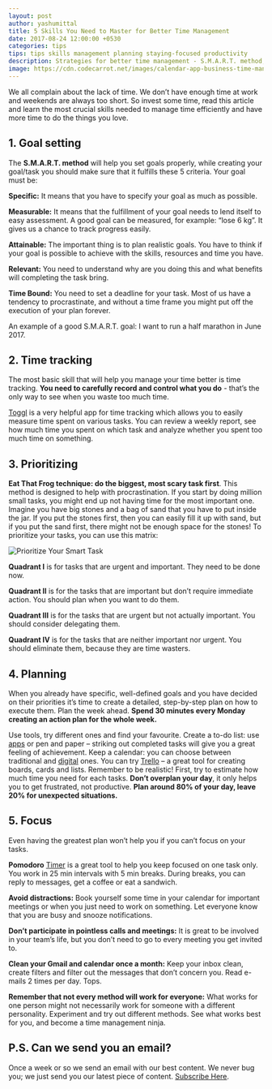 ```yaml
---
layout: post
author: yashumittal
title: 5 Skills You Need to Master for Better Time Management
date: 2017-08-24 12:00:00 +0530
categories: tips
tips: tips skills management planning staying-focused productivity
description: Strategies for better time management - S.M.A.R.T. method, Pomodoro timer, Prioritizing matrix and tips for better tasks planning and staying focused.
image: https://cdn.codecarrot.net/images/calendar-app-business-time-management-workspace.jpg
---
```


We all complain about the lack of time. We don’t have enough time at work and weekends are always too short. So invest some time, read this article and learn the most crucial skills needed to manage time efficiently and have more time to do the things you love.

## 1. Goal setting

The **S.M.A.R.T. method** will help you set goals properly, while creating your goal/task you should make sure that it fulfills these 5 criteria. Your goal must be:

**Specific:** It means that you have to specify your goal as much as possible.

**Measurable:** It means that the fulfillment of your goal needs to lend itself to easy assessment. A good goal can be measured, for example: “lose 6 kg”. It gives us a chance to track progress easily.

**Attainable:** The important thing is to plan realistic goals. You have to think if your goal is possible to achieve with the skills, resources and time you have.

**Relevant:** You need to understand why are you doing this and what benefits will completing the task bring.

**Time Bound:** You need to set a deadline for your task. Most of us have a tendency to procrastinate, and without a time frame you might put off the execution of your plan forever.

An example of a good S.M.A.R.T. goal: I want to run a half marathon in June 2017.

## 2. Time tracking

The most basic skill that will help you manage your time better is time tracking. **You need to carefully record and control what you do** - that’s the only way to see when you waste too much time.

[Toggl](//toggl.com/) is a very helpful app for time tracking which allows you to easily measure time spent on various tasks. You can review a weekly report, see how much time you spent on which task and analyze whether you spent too much time on something.

## 3. Prioritizing

**Eat That Frog technique: do the biggest, most scary task first**. This method is designed to help with procrastination. If you start by doing million small tasks, you might end up not having time for the most important one. Imagine you have big stones and a bag of sand that you have to put inside the jar. If you put the stones first, then you can easily fill it up with sand, but if you put the sand first, there might not be enough space for the stones! To prioritize your tasks, you can use this matrix:

![Prioritize Your Smart Task](https://cdn.codecarrot.net/images/prioritize-your-smart-tasks.png)

**Quadrant I** is for tasks that are urgent and important. They need to be done now.

**Quadrant II** is for the tasks that are important but don’t require immediate action. You should plan when you want to do them.

**Quadrant III** is for the tasks that are urgent but not actually important. You should consider delegating them.

**Quadrant IV** is for the tasks that are neither important nor urgent. You should eliminate them, because they are time wasters.

## 4. Planning

When you already have specific, well-defined goals and you have decided on their priorities it’s time to create a detailed, step-by-step plan on how to execute them. Plan the week ahead. **Spend 30 minutes every Monday creating an action plan for the whole week.**

Use tools, try different ones and find your favourite. Create a to-do list: use [apps](//pl.todoist.com/) or pen and paper – striking out completed tasks will give you a great feeling of achievement. Keep a calendar: you can choose between traditional and [digital](//www.wunderlist.com/) ones. You can try [Trello](//trello.com/) – a great tool for creating boards, cards and lists. Remember to be realistic! First, try to estimate how much time you need for each tasks. **Don’t overplan your day**, it only helps you to get frustrated, not productive. **Plan around 80% of your day, leave 20% for unexpected situations.**

## 5. Focus

Even having the greatest plan won’t help you if you can’t focus on your tasks.

**Pomodoro** [Timer](//pomodoneapp.com/) is a great tool to help you keep focused on one task only. You work in 25 min intervals with 5 min breaks. During breaks, you can reply to messages, get a coffee or eat a sandwich.

**Avoid distractions:** Book yourself some time in your calendar for important meetings or when you just need to work on something. Let everyone know that you are busy and snooze notifications.

**Don’t participate in pointless calls and meetings:** It is great to be involved in your team’s life, but you don’t need to go to every meeting you get invited to.

**Clean your Gmail and calendar once a month:** Keep your inbox clean, create filters and filter out the messages that don’t concern you. Read e-mails 2 times per day. Tops.

**Remember that not every method will work for everyone:** What works for one person might not necessarily work for someone with a different personality. Experiment and try out different methods. See what works best for you, and become a time management ninja.

## P.S. Can we send you an email?

Once a week or so we send an email with our best content. We never bug you; we just send you our latest piece of content. [Subscribe Here](#subscribe).
